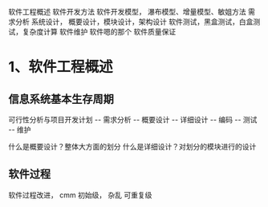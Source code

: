 
软件工程概述
软件开发方法
软件开发模型， 瀑布模型、增量模型、敏姐方法
需求分析
系统设计， 概要设计，模块设计，架构设计
软件测试，黑盒测试，白盒测试，复杂度计算
软件维护
软件嗯的那个
软件质量保证

# 1、软件工程概述

## 信息系统基本生存周期
可行性分析与项目开发计划 -- 需求分析 -- 概要设计 -- 详细设计 -- 编码 -- 测试 -- 维护

什么是概要设计？整体大方面的划分
什么是详细设计？对划分的模块进行的设计

## 软件过程
软件过程改进， cmm
初始级， 杂乱
可重复级

